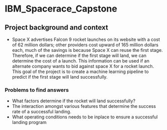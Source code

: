 # IBM_Spacerace_Capstone

## Project background and context
- Space X advertises Falcon 9 rocket launches on its website with a cost of 62 million dollars; other providers cost upward of 165 million 
  dollars each, much of the savings is because Space X can reuse the first stage. Therefore, if we can determine if the first stage will 
  land, we can determine the cost of a launch. This information can be used if an alternate company wants to bid against space X for a 
  rocket launch. This goal of the project is to create a machine learning pipeline to predict if the first stage will land successfully.

### Problems to find answers
- What factors determine if the rocket will land successfully?
- The interaction amongst various features that determine the success rate of a successful landing.
- What operating conditions needs to be inplace to ensure a successful landing program
